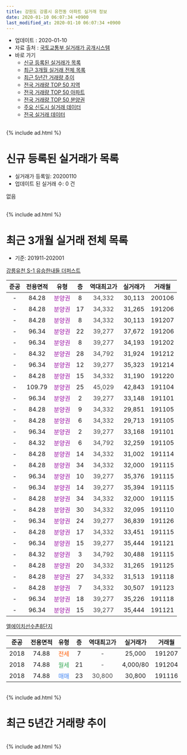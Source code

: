 ```yaml
---
title: 강원도 강릉시 유천동 아파트 실거래 정보
date: 2020-01-10 06:07:34 +0900
last_modified_at: 2020-01-10 06:07:34 +0900
---
```


* 업데이트 : 2020-01-10
* 자료 출처 : [국토교통부 실거래가 공개시스템](http://rt.molit.go.kr)
* 바로 가기
    * [신규 등록된 실거래가 목록](#신규-등록된-실거래가-목록)
    * [최근 3개월 실거래 전체 목록](#최근-3개월-실거래-전체-목록)
    * [최근 5년간 거래량 추이](#최근-5년간-거래량-추이)
    * [전국 거래량 TOP 50 지역](https://inasie.github.io/apt-trade-info/최근-3개월-전국에서-가장-거래가-많이-발생한-지역)
    * [전국 거래량 TOP 50 아파트](https://inasie.github.io/apt-trade-info/최근-3개월-전국에서-가장-거래가-많이-발생한-아파트)
    * [전국 거래량 TOP 50 분양권](https://inasie.github.io/apt-trade-info/최근-3개월-전국에서-가장-거래가-많이-발생한-분양권)
    * [주요 신도시 실거래 데이터](https://inasie.github.io/apt-trade-info/주요-신도시)
    * [전국 실거래 데이터](https://inasie.github.io/apt-trade-info/전국)
<br>
{% include ad.html %}
<br>

# 신규 등록된 실거래가 목록
* 실거래가 등록일: 20200110
* 업데이트 된 실거래 수: 0 건

없음

<br>
{% include ad.html %}
<br>

# 최근 3개월 실거래 전체 목록
* 기준: 201911-202001


[강릉유천 S-1 유승한내들 더퍼스트](https://search.naver.com/search.naver?query=%EA%B0%95%EC%9B%90%EB%8F%84+%EA%B0%95%EB%A6%89%EC%8B%9C+%EC%9C%A0%EC%B2%9C%EB%8F%99+%EA%B0%95%EB%A6%89%EC%9C%A0%EC%B2%9C+S-1+%EC%9C%A0%EC%8A%B9%ED%95%9C%EB%82%B4%EB%93%A4+%EB%8D%94%ED%8D%BC%EC%8A%A4%ED%8A%B8)

|준공|전용면적|유형|층|역대최고가|실거래가|거래월|
|:---:|:---:|:---:|:---:|:---:|:---:|:---:|
|-|84.28|<span style="color:#9C11A5">분양권</span>|8|<span style="color:#444444">34,332</span>|30,113|200106|
|-|84.28|<span style="color:#9C11A5">분양권</span>|17|<span style="color:#444444">34,332</span>|31,265|191206|
|-|84.28|<span style="color:#9C11A5">분양권</span>|8|<span style="color:#444444">34,332</span>|30,113|191207|
|-|96.34|<span style="color:#9C11A5">분양권</span>|22|<span style="color:#444444">39,277</span>|37,672|191206|
|-|96.34|<span style="color:#9C11A5">분양권</span>|8|<span style="color:#444444">39,277</span>|34,193|191202|
|-|84.32|<span style="color:#9C11A5">분양권</span>|28|<span style="color:#444444">34,792</span>|31,924|191212|
|-|96.34|<span style="color:#9C11A5">분양권</span>|12|<span style="color:#444444">39,277</span>|35,323|191214|
|-|84.28|<span style="color:#9C11A5">분양권</span>|15|<span style="color:#444444">34,332</span>|31,190|191220|
|-|109.79|<span style="color:#9C11A5">분양권</span>|25|<span style="color:#444444">45,029</span>|42,843|191104|
|-|96.34|<span style="color:#9C11A5">분양권</span>|2|<span style="color:#444444">39,277</span>|33,148|191101|
|-|84.28|<span style="color:#9C11A5">분양권</span>|9|<span style="color:#444444">34,332</span>|29,851|191105|
|-|84.28|<span style="color:#9C11A5">분양권</span>|6|<span style="color:#444444">34,332</span>|29,713|191105|
|-|96.34|<span style="color:#9C11A5">분양권</span>|2|<span style="color:#444444">39,277</span>|33,168|191101|
|-|84.32|<span style="color:#9C11A5">분양권</span>|6|<span style="color:#444444">34,792</span>|32,259|191105|
|-|84.28|<span style="color:#9C11A5">분양권</span>|14|<span style="color:#444444">34,332</span>|31,002|191114|
|-|84.28|<span style="color:#9C11A5">분양권</span>|34|<span style="color:#444444">34,332</span>|32,000|191115|
|-|96.34|<span style="color:#9C11A5">분양권</span>|10|<span style="color:#444444">39,277</span>|35,376|191115|
|-|96.34|<span style="color:#9C11A5">분양권</span>|14|<span style="color:#444444">39,277</span>|35,394|191115|
|-|84.28|<span style="color:#9C11A5">분양권</span>|34|<span style="color:#444444">34,332</span>|32,000|191115|
|-|84.28|<span style="color:#9C11A5">분양권</span>|30|<span style="color:#444444">34,332</span>|32,095|191110|
|-|96.34|<span style="color:#9C11A5">분양권</span>|24|<span style="color:#444444">39,277</span>|36,839|191126|
|-|84.28|<span style="color:#9C11A5">분양권</span>|17|<span style="color:#444444">34,332</span>|33,451|191115|
|-|96.34|<span style="color:#9C11A5">분양권</span>|15|<span style="color:#444444">39,277</span>|35,444|191121|
|-|84.32|<span style="color:#9C11A5">분양권</span>|3|<span style="color:#444444">34,792</span>|30,488|191115|
|-|84.28|<span style="color:#9C11A5">분양권</span>|20|<span style="color:#444444">34,332</span>|31,265|191125|
|-|84.28|<span style="color:#9C11A5">분양권</span>|27|<span style="color:#444444">34,332</span>|31,513|191118|
|-|84.28|<span style="color:#9C11A5">분양권</span>|7|<span style="color:#444444">34,332</span>|30,507|191123|
|-|96.34|<span style="color:#9C11A5">분양권</span>|18|<span style="color:#444444">39,277</span>|35,226|191118|
|-|96.34|<span style="color:#9C11A5">분양권</span>|15|<span style="color:#444444">39,277</span>|35,444|191121|

[엘에이치선수촌8단지](https://search.naver.com/search.naver?query=%EA%B0%95%EC%9B%90%EB%8F%84+%EA%B0%95%EB%A6%89%EC%8B%9C+%EC%9C%A0%EC%B2%9C%EB%8F%99+%EC%97%98%EC%97%90%EC%9D%B4%EC%B9%98%EC%84%A0%EC%88%98%EC%B4%8C8%EB%8B%A8%EC%A7%80)

|준공|전용면적|유형|층|역대최고가|실거래가|거래월|
|:---:|:---:|:---:|:---:|:---:|:---:|:---:|
|2018|74.88|<span style="color:#ff5a00">전세</span>|7|<span style="color:#444444">-</span>|25,000|191207|
|2018|74.88|<span style="color:#34a853">월세</span>|21|<span style="color:#444444">-</span>|4,000/80|191204|
|2018|74.88|<span style="color:#4285f3">매매</span>|23|<span style="color:#444444">30,800</span>|30,800|191116|


<br>
{% include ad.html %}
<br>

# 최근 5년간 거래량 추이


<div style="width:100%;">
    <canvas id="deal_progress" height="200"></canvas>
</div>

<script>
new Chart(document.getElementById("deal_progress"), {
    type: 'line',
    data: {
        labels: ['201501','201502','201503','201504','201505','201506','201507','201508','201509','201510','201511','201512','201601','201602','201603','201604','201605','201606','201607','201608','201609','201610','201611','201612','201701','201702','201703','201704','201705','201706','201707','201708','201709','201710','201711','201712','201801','201802','201803','201804','201805','201806','201807','201808','201809','201810','201811','201812','201901','201902','201903','201904','201905','201906','201907','201908','201909','201910','201911','201912','202001'],
        datasets: [{
            label: '매매',
            pointRadius: 1,
            data: [0, 0, 0, 0, 0, 0, 0, 0, 0, 0, 0, 0, 0, 0, 0, 0, 0, 0, 0, 0, 0, 0, 0, 0, 0, 0, 0, 0, 0, 0, 0, 0, 0, 0, 0, 0, 0, 0, 0, 3, 0, 0, 46, 47, 15, 26, 13, 1, 9, 2, 0, 0, 0, 101, 33, 19, 22, 13, 22, 7, 1],
            borderColor: "rgba(255, 201, 14, 1)",
            backgroundColor: "rgba(255, 201, 14, 0.5)",
            fill: false,
            lineTension: 0
        },{
            label: '전월세',
            pointRadius: 1,
            data: [0, 0, 0, 0, 0, 0, 0, 0, 0, 0, 0, 0, 0, 0, 0, 0, 0, 0, 0, 0, 0, 0, 0, 0, 0, 0, 0, 0, 0, 0, 9, 0, 1, 0, 0, 0, 0, 0, 0, 0, 4, 0, 4, 3, 3, 11, 21, 28, 16, 14, 3, 1, 4, 1, 3, 0, 0, 0, 0, 2, 0],
            borderColor: "rgba(0, 141, 185, 1)",
            backgroundColor: "rgba(0, 141, 185, 0.5)",
            fill: false,
            lineTension: 0
        }
        ]
    },
    options: {
        responsive: true,
        title: {
            display: false
        },
        tooltips: {
            mode: 'index',
            intersect: false
        },
        hover: {
            mode: 'nearest',
            intersect: true
        },
        scales: {
            xAxes: [{
                display: true,
                scaleLabel: {
                    display: true,
                    labelString: '년/월'
                }
            }],
            yAxes: [{
                display: true,
                ticks: {
                    suggestedMin: 0,
                },
                scaleLabel: {
                    display: true,
                    labelString: '실거래 수'
                }
            }]
        }
    }
});

</script>


<br>
{% include ad.html %}
<br>

